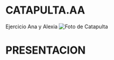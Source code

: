 # CATAPULTA.AA
Ejercicio Ana y Alexia
![Foto de Catapulta](\Users\cerve\OneDrive\Documentos\BCNFEMTECH\CATAPULTA.AA\fotocatapulta.jpg)


# PRESENTACION

